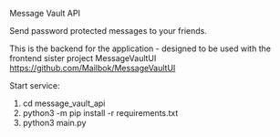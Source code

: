 Message Vault API

Send password protected messages to your friends.

This is the backend for the application - designed to be used with the frontend sister project MessageVaultUI https://github.com/Mailbok/MessageVaultUI

Start service:

1. cd message_vault_api
2. python3 -m pip install -r requirements.txt
3. python3 main.py

